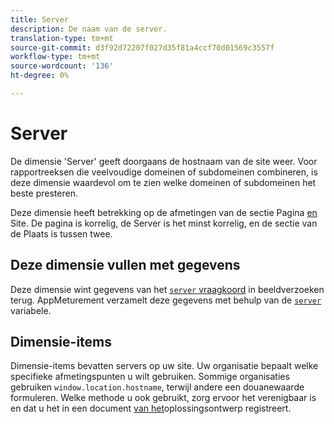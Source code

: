 ```yaml
---
title: Server
description: De naam van de server.
translation-type: tm+mt
source-git-commit: d3f92d72207f027d35f81a4ccf70d01569c3557f
workflow-type: tm+mt
source-wordcount: '136'
ht-degree: 0%

---
```



# Server

De dimensie &#39;Server&#39; geeft doorgaans de hostnaam van de site weer. Voor rapportreeksen die veelvoudige domeinen of subdomeinen combineren, is deze dimensie waardevol om te zien welke domeinen of subdomeinen het beste presteren.

Deze dimensie heeft betrekking op de afmetingen van de sectie [](page.md) Pagina [en](site-section.md) Site. De pagina is korrelig, de Server is het minst korrelig, en de sectie van de Plaats is tussen twee.

## Deze dimensie vullen met gegevens

Deze dimensie wint gegevens van het [`server` vraagkoord](/help/implement/validate/query-parameters.md) in beeldverzoeken terug. AppMeturement verzamelt deze gegevens met behulp van de [`server`](/help/implement/vars/page-vars/server.md) variabele.

## Dimensie-items

Dimensie-items bevatten servers op uw site. Uw organisatie bepaalt welke specifieke afmetingspunten u wilt gebruiken. Sommige organisaties gebruiken `window.location.hostname`, terwijl andere een douanewaarde formuleren. Welke methode u ook gebruikt, zorg ervoor het verenigbaar is en dat u het in een document [van het](/help/implement/prepare/solution-design.md)oplossingsontwerp registreert.
